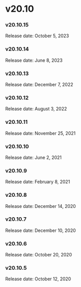 ﻿# v20.10


### v20.10.15

Release date: October 5, 2023


### v20.10.14

Release date: June 8, 2023


### v20.10.13

Release date: December 7, 2022


### v20.10.12

Release date: August 3, 2022


### v20.10.11

Release date: November 25, 2021


### v20.10.10

Release date: June 2, 2021


### v20.10.9

Release date: February 8, 2021


### v20.10.8

Release date: December 14, 2020


### v20.10.7

Release date: December 10, 2020


### v20.10.6

Release date: October 20, 2020


### v20.10.5

Release date: October 12, 2020

